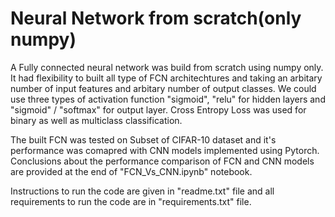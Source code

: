# Neural Network from scratch(only numpy)
A Fully connected neural network was build from scratch using numpy only. It had flexibility to built all type of FCN architechtures and taking an arbitary number of input features and arbitary number of output classes. We could use three types of activation function "sigmoid", "relu" for hidden layers and "sigmoid" / "softmax" for output layer. Cross Entropy Loss was used for binary as well as multiclass classification.

The built FCN was tested on Subset of CIFAR-10 dataset and it's performance was comapred with CNN models implemented using Pytorch.
Conclusions about the performance comparison of FCN and CNN models are provided at the end of "FCN_Vs_CNN.ipynb" notebook.

Instructions to run the code are given in "readme.txt" file and all requirements to run the code are in "requirements.txt" file. 
